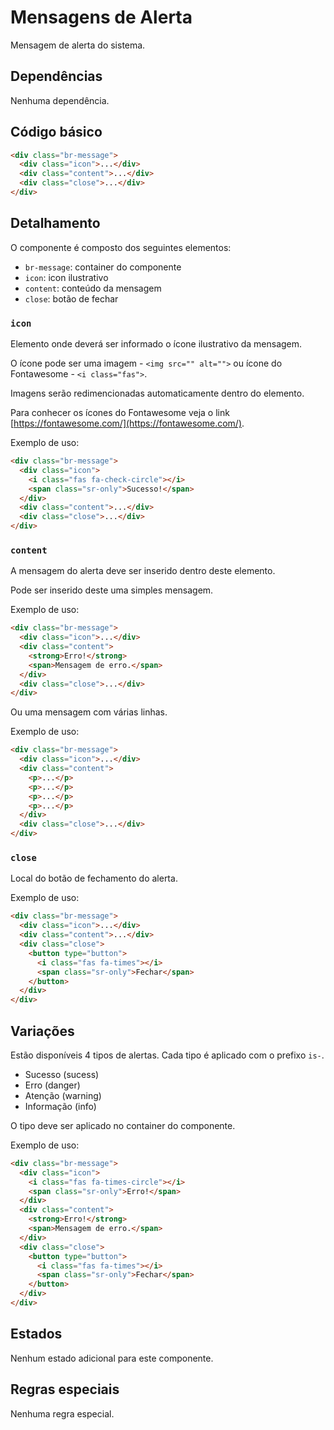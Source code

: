# Mensagens de Alerta

Mensagem de alerta do sistema.

## Dependências

Nenhuma dependência.

## Código básico

```html
<div class="br-message">
  <div class="icon">...</div>
  <div class="content">...</div>
  <div class="close">...</div>
</div>
```

## Detalhamento

O componente é composto dos seguintes elementos:

- `br-message`: container do componente
- `icon`: icon ilustrativo
- `content`: conteúdo da mensagem
- `close`: botão de fechar

### `icon`

Elemento onde deverá ser informado o ícone ilustrativo da mensagem.

O ícone pode ser uma imagem - `<img src="" alt="">` ou ícone do Fontawesome - `<i class="fas">`.

Imagens serão redimencionadas automaticamente dentro do elemento.

Para conhecer os ícones do Fontawesome veja o link [https://fontawesome.com/](https://fontawesome.com/).

Exemplo de uso:

```html
<div class="br-message">
  <div class="icon">
    <i class="fas fa-check-circle"></i>
    <span class="sr-only">Sucesso!</span>
  </div>
  <div class="content">...</div>
  <div class="close">...</div>
</div>
```

### `content`

A mensagem do alerta deve ser inserido dentro deste elemento.

Pode ser inserido deste uma simples mensagem.

Exemplo de uso:

```html
<div class="br-message">
  <div class="icon">...</div>
  <div class="content">
    <strong>Erro!</strong>
    <span>Mensagem de erro.</span>
  </div>
  <div class="close">...</div>
</div>
```

Ou uma mensagem com várias linhas.

Exemplo de uso:

```html
<div class="br-message">
  <div class="icon">...</div>
  <div class="content">
    <p>...</p>
    <p>...</p>
    <p>...</p>
    <p>...</p>
  </div>
  <div class="close">...</div>
</div>
```

### `close`

Local do botão de fechamento do alerta.

Exemplo de uso:

```html
<div class="br-message">
  <div class="icon">...</div>
  <div class="content">...</div>
  <div class="close">
    <button type="button">
      <i class="fas fa-times"></i>
      <span class="sr-only">Fechar</span>
    </button>
  </div>
</div>
```

## Variações

Estão disponíveis 4 tipos de alertas. Cada tipo é aplicado com o prefixo `is-`.

- Sucesso (sucess)
- Erro (danger)
- Atenção (warning)
- Informação (info)

O tipo deve ser aplicado no container do componente.

Exemplo de uso:

```html
<div class="br-message">
  <div class="icon">
    <i class="fas fa-times-circle"></i>
    <span class="sr-only">Erro!</span>
  </div>
  <div class="content">
    <strong>Erro!</strong>
    <span>Mensagem de erro.</span>
  </div>
  <div class="close">
    <button type="button">
      <i class="fas fa-times"></i>
      <span class="sr-only">Fechar</span>
    </button>
  </div>
</div>
```

## Estados

Nenhum estado adicional para este componente.

## Regras especiais

Nenhuma regra especial.
